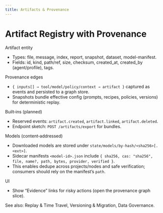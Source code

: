 ```yaml
---
title: Artifacts & Provenance
---
```


# Artifact Registry with Provenance

Artifact entity
- Types: file, message, index, report, snapshot, dataset, model-manifest.
- Fields: id, kind, path/ref, size, checksum, created_at, created_by (agent/profile), tags.

Provenance edges
- `{ inputs[] → tool/model/policy/context → artifact }` captured as events and persisted to a graph store.
- Snapshots bundle effective config (prompts, recipes, policies, versions) for deterministic replay.

Built‑ins (planned)
- Reserved events: `artifact.created`, `artifact.linked`, `artifact.deleted`.
- Endpoint sketch: `POST /artifacts/export` for bundles.

Models (content‑addressed)
- Downloaded models are stored under `state/models/by-hash/<sha256>[.<ext>]`.
- Sidecar manifests `<model-id>.json` include `{ sha256, cas: "sha256", file, name?, path, bytes, provider, verified }`.
- This enables dedupe across projects/nodes and safe verification; consumers should rely on the manifest’s `path`.

UI
- Show “Evidence” links for risky actions (open the provenance graph slice).

See also: Replay & Time Travel, Versioning & Migration, Data Governance.
